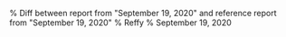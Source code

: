 % Diff between report from "September 19, 2020" and reference report from "September 19, 2020"
% Reffy
% September 19, 2020

